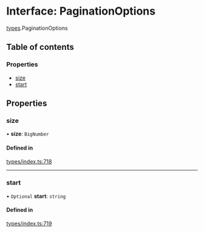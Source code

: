 # Interface: PaginationOptions

[types](../wiki/types).PaginationOptions

## Table of contents

### Properties

- [size](../wiki/types.PaginationOptions#size)
- [start](../wiki/types.PaginationOptions#start)

## Properties

### size

• **size**: `BigNumber`

#### Defined in

[types/index.ts:718](https://github.com/PolymeshAssociation/polymesh-sdk/blob/31fdce23/src/types/index.ts#L718)

___

### start

• `Optional` **start**: `string`

#### Defined in

[types/index.ts:719](https://github.com/PolymeshAssociation/polymesh-sdk/blob/31fdce23/src/types/index.ts#L719)
